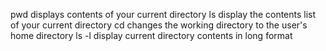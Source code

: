 pwd displays contents of your current directory
ls display the contents list of your current directory
cd changes the working directory to the user's home directory
ls -l display current directory contents in long format

